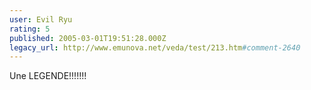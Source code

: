 ```yaml
---
user: Evil Ryu
rating: 5
published: 2005-03-01T19:51:28.000Z
legacy_url: http://www.emunova.net/veda/test/213.htm#comment-2640
---
```

Une LEGENDE!!!!!!!